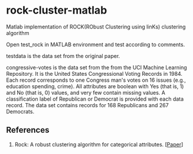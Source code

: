 # rock-cluster-matlab
Matlab implementation of ROCK(RObust Clustering using linKs) clustering algorithm

Open test_rock in MATLAB environment and test according to comments.

testdata is the data set from the original paper.

congressive-votes is the data set from the from the UCI Machine Learning Repository. It is the United States Congressional Voting Records in 1984. Each record corresponds to one Congress man's votes on 16 issues (e.g., education spending, crime). All attributes are boolean with Yes (that is, 1) and No (that is, 0) values, and very few contain missing values. A classification label of Republican or Democrat is provided with each data record. The data set contains records for 168 Republicans and 267 Democrats.

## References
1. Rock: A robust clustering algorithm for categorical attributes. [[Paper](https://www.sciencedirect.com/science/article/pii/S0306437900000223)]